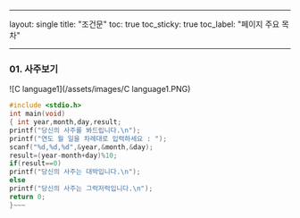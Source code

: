---
layout: single
title: "조건문" 
toc: true
toc_sticky: true
toc_label: "페이지 주요 목차"

-------
### 01. 사주보기
![C language1](/assets/images/C language1.PNG)
<C-->
~~~c
#include <stdio.h>
int main(void)
{ int year,month,day,result;
printf("당신의 사주를 봐드립니다.\n");
printf("연도 월 일을 차례대로 입력하세요 : ");
scanf("%d,%d,%d",&year,&month,&day);
result=(year-month+day)%10;
if(result==0)
printf("당신의 사주는 대박입니다.\n");
else
printf("당신의 사주는 그럭저럭입니다.\n");
return 0;
}~~~

